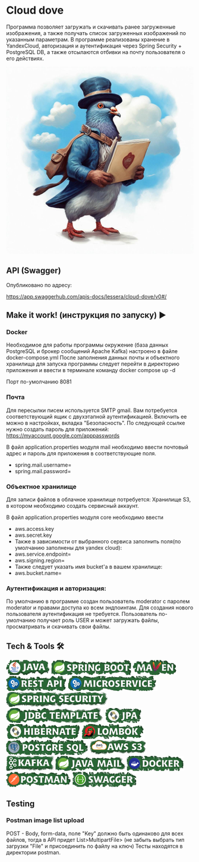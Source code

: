 
# Cloud dove

Программа позволяет загружать и скачивать ранее загруженные изображения,
а также получать список загруженных изображений по указанным параметрам.
В программе реализованы хранение в YandexCloud, авторизация и аутентификация через Spring Security + PostgreSQL DB,
а также отсылаются отбивки на почту пользователя о его действиях.

<div>
<img width="1024" alt="Dove-postman takes image to cloud" src="landing/cloud-dove-welcome.png">
</div>

## API (Swagger)

Опубликовано по адресу: 

https://app.swaggerhub.com/apis-docs/lessera/cloud-dove/v0#/

## Make it work! (инструкция по запуску) ▶️

### Docker

Необходимое для работы программы окружение (база данных PostgreSQL и брокер сообщений Apache Kafka) настроено в файле docker-compose.yml
После заполнения данных почты и объектного хранилища для запуска программы следует перейти в директорию приложения 
и ввести в терминале команду docker compose up -d

Порт по-умолчанию 8081

### Почта

Для пересылки писем используется SMTP gmail.
Вам потребуется соответствующий ящик с двухэтапной аутентификацией.
Включить ее можно в настройках, вкладка "Безопасность".
По следующей ссылке нужно создать пароль для приложений:
https://myaccount.google.com/apppasswords

В файл application.properties модуля mail необходимо ввести
почтовый адрес и пароль для приложения в соответствующие поля.
* spring.mail.username=
* spring.mail.password=

### Объектное хранилище

Для записи файлов в облачное хранилище потребуется:
Хранилище S3, в котором необходимо создать сервисный аккаунт.

В файл application.properties модуля core необходимо ввести
* aws.access.key
* aws.secret.key
* Также в зависимости от выбранного сервиса заполнить поля(по умолчанию заполнены для yandex cloud):
* aws.service.endpoint=
* aws.signing.region=
* Также следует указать имя bucket'а в вашем хранилище:
* aws.bucket.name=


### Аутентификация и авторизация:

По умолчанию в программе создан пользователь moderator с паролем moderator и правами доступа ко всем эндпоинтам.
Для создания нового пользователя аутентификация не требуется. Пользователь по-умолчанию получает роль USER и может 
загружать файлы, просматривать и скачивать свои файлы.

## Tech & Tools 🛠

<div>
      <img src="https://github.com/Salaia/icons/blob/main/green/Java.png?raw=true" title="Java" alt="Java" height="40"/>
      <img src="https://github.com/Salaia/icons/blob/main/green/SPRING%20boot.png?raw=true" title="Spring Boot" alt="Spring Boot" height="40"/>
      <img src="https://github.com/Salaia/icons/blob/main/green/Maven.png?raw=true" title="Apache Maven" alt="Apache Maven" height="40"/>
<img src="https://github.com/Salaia/icons/blob/main/green/Rest%20API.png?raw=true" title="Rest API" alt="Rest API" height="40"/>
      <img src="https://github.com/Salaia/icons/blob/main/green/Microservice.png?raw=true" title="Microservice" alt="Microservice" height="40"/>    
      <img src="https://github.com/Salaia/icons/blob/main/green/Spring Security.png?raw=true" title="Spring Security" alt="Spring Security" height="40"/>    
<img src="https://github.com/Salaia/icons/blob/main/green/JDBC.png?raw=true" title="JDBC" alt="JDBC" height="40"/>
<img src="https://github.com/Salaia/icons/blob/main/green/JPA.png?raw=true" title="JPA" alt="JPA" height="40"/>
 <img src="https://github.com/Salaia/icons/blob/main/green/Hibernate.png?raw=true" title="Hibernate" alt="Hibernate" height="40"/>
       <img src="https://github.com/Salaia/icons/blob/main/green/Lombok.png?raw=true" title="Lombok" alt="Lombok" height="40"/>
<img src="https://github.com/Salaia/icons/blob/main/green/PostgreSQL.png?raw=true" title="PostgreSQL" alt="PostgreSQL" height="40"/>
<img src="https://github.com/Salaia/icons/blob/main/green/Amazon S3.png?raw=true" title="AWS S3" alt="Amazon Web Services S3" height="40"/>
<img src="https://github.com/Salaia/icons/blob/main/green/Kafka-3.png?raw=true" title="Apache Kafka" alt="Apache Kafka" height="40"/>
<img src="https://github.com/Salaia/icons/blob/main/green/SPRING Java Mail.png?raw=true" title="Spring Java Mail" alt="Spring Java Mail" height="40"/>
<img src="https://github.com/Salaia/icons/blob/main/green/Docker.png?raw=true" title="Docker" alt="Docker" height="40"/>
<img src="https://github.com/Salaia/icons/blob/main/green/Postman.png?raw=true" title="Postman" alt="Postman" height="40"/>
<img src="https://github.com/Salaia/icons/blob/main/green/Swagger.png?raw=true" title="Swagger" alt="Swagger" height="40"/>
</div>


## Testing
### Postman image list upload

POST - Body, form-data, поле "Key" должно быть одинаково для всех файлов, тогда в API придет List>MultipartFile>
(не забыть выбрать тип загрузки "File" и присоединить по файлу на ключ)
Тесты находятся в директории postman.